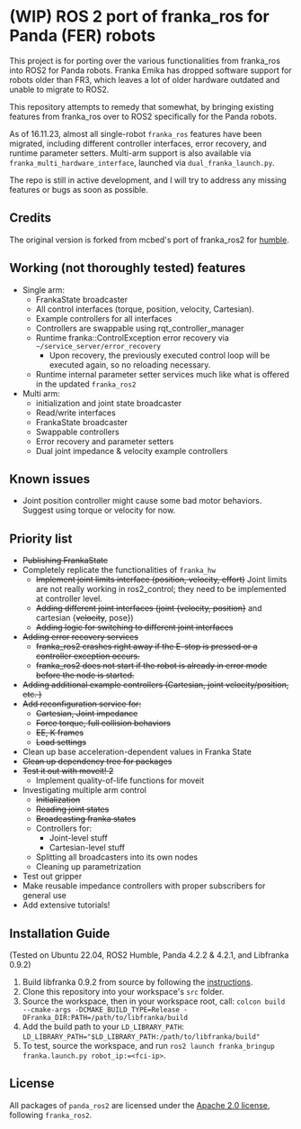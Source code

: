 # (WIP) ROS 2 port of franka_ros for Panda (FER) robots

This project is for porting over the various functionalities from franka_ros into ROS2 for Panda robots.
Franka Emika has dropped software support for robots older than FR3, which leaves a lot of older hardware outdated and unable to migrate to ROS2.

This repository attempts to remedy that somewhat, by bringing existing features from franka_ros over to ROS2 specifically for the Panda robots.

As of 16.11.23, almost all single-robot `franka_ros` features have been migrated, including different controller interfaces, error recovery, and runtime parameter setters. Multi-arm support is also available via `franka_multi_hardware_interface`, launched via `dual_franka_launch.py`.

The repo is still in active development, and I will try to address any missing features or bugs as soon as possible.

## Credits
The original version is forked from mcbed's port of franka_ros2 for [humble][mcbed-humble].

## Working (not thoroughly tested) features
* Single arm:
    * FrankaState broadcaster
    * All control interfaces (torque, position, velocity, Cartesian).
    * Example controllers for all interfaces
    * Controllers are swappable using rqt_controller_manager
    * Runtime franka::ControlException error recovery via `~/service_server/error_recovery`
        * Upon recovery, the previously executed control loop will be executed again, so no reloading necessary.
    * Runtime internal parameter setter services much like what is offered in the updated `franka_ros2`
* Multi arm:
    * initialization and joint state broadcaster
    * Read/write interfaces
    * FrankaState broadcaster
    * Swappable controllers
    * Error recovery and parameter setters
    * Dual joint impedance & velocity example controllers

## Known issues
* Joint position controller might cause some bad motor behaviors. Suggest using torque or velocity for now.


## Priority list
* <s>Publishing FrankaState</s>
* Completely replicate the functionalities of `franka_hw`
    * <s>Implement joint limits interface (position, velocity, effort)</s> Joint limits are not really working in ros2_control; they need to be implemented at controller level.
    * <s>Adding different joint interfaces (joint {velocity, position}</s> and cartesian {<s>velocity</s>, pose})
    * <s>Adding logic for switching to different joint interfaces</s>
* <s>Adding error recovery services</s>
    * <s>franka_ros2 crashes right away if the E-stop is pressed or a controller exception occurs.</s>
    * <s>franka_ros2 does not start if the robot is already in error mode before the node is started.</s>
* <s>Adding additional example controllers (Cartesian, joint velocity/position, etc. )</s>
* <s>Add reconfiguration service for:</s>
    * <s>Cartesian, Joint impedance</s>
    * <s>Force torque, full collision behaviors</s>
    * <s>EE, K frames</s>
    * <s>Load settings</s>
* Clean up base acceleration-dependent values in Franka State
* <s>Clean up dependency tree for packages</s>
* <s>Test it out with moveit! 2</s>
    * Implement quality-of-life functions for moveit
* Investigating multiple arm control
    * <s>Initialization</s>
    * <s>Reading joint states</s>
    * <s>Broadcasting franka states</s>
    * Controllers for:
        * Joint-level stuff
        * Cartesian-level stuff
    * Splitting all broadcasters into its own nodes
    * Cleaning up parametrization
* Test out gripper
* Make reusable impedance controllers with proper subscribers for general use
* Add extensive tutorials!

## Installation Guide

(Tested on Ubuntu 22.04, ROS2 Humble, Panda 4.2.2 & 4.2.1, and Libfranka 0.9.2)

1. Build libfranka 0.9.2 from source by following the [instructions][libfranka-instructions].
2. Clone this repository into your workspace's `src` folder.
3. Source the workspace, then in your workspace root, call: `colcon build --cmake-args -DCMAKE_BUILD_TYPE=Release -DFranka_DIR:PATH=/path/to/libfranka/build`
4. Add the build path to your `LD_LIBRARY_PATH`: `LD_LIBRARY_PATH="$LD_LIBRARY_PATH:/path/to/libfranka/build"`
5. To test, source the workspace, and run `ros2 launch franka_bringup franka.launch.py robot_ip:=<fci-ip>`.

## License

All packages of `panda_ros2` are licensed under the [Apache 2.0 license][apache-2.0], following `franka_ros2`.

[apache-2.0]: https://www.apache.org/licenses/LICENSE-2.0.html

[fci-docs]: https://frankaemika.github.io/docs

[mcbed-humble]: https://github.com/mcbed/franka_ros2/tree/humble

[libfranka-instructions]: https://frankaemika.github.io/docs/installation_linux.html